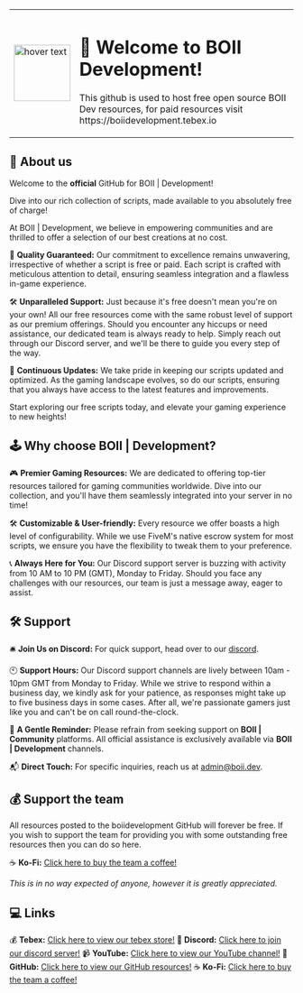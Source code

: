 <table>
  <tr>
    <td>
      <img src="https://github.com/user-attachments/assets/80e39085-50bd-4873-880e-62ce418e6d84" width="100" title="hover text">
    </td>
    <td>
      <h1>🌟 Welcome to BOII Development!</h1>
      <p>This github is used to host free open source BOII Dev resources, for paid resources visit https://boiidevelopment.tebex.io</p>
    </td>
  </tr>
</table>


## 👋 About us

Welcome to the **official** GitHub for BOII | Development!

Dive into our rich collection of scripts, made available to you absolutely free of charge!
  
At  BOII | Development, we believe in empowering communities and are thrilled to offer a selection of our best creations at no cost.

🌟 **Quality Guaranteed:** Our commitment to excellence remains unwavering, irrespective of whether a script is free or paid. Each script is crafted with meticulous attention to detail, ensuring seamless integration and a flawless in-game experience.

🛠️ **Unparalleled Support:** Just because it's free doesn't mean you're on your own! All our free resources come with the same robust level of support as our premium offerings. Should you encounter any hiccups or need assistance, our dedicated team is always ready to help. Simply reach out through our Discord server, and we'll be there to guide you every step of the way.

🔄 **Continuous Updates:** We take pride in keeping our scripts updated and optimized. As the gaming landscape evolves, so do our scripts, ensuring that you always have access to the latest features and improvements.

Start exploring our free scripts today, and elevate your gaming experience to new heights!

## 🕹️ Why choose BOII | Development?

🎮 **Premier Gaming Resources:** We are dedicated to offering top-tier resources tailored for gaming communities worldwide. Dive into our collection, and you'll have them seamlessly integrated into your server in no time!

🛠️ **Customizable & User-friendly:** Every resource we offer boasts a high level of configurability. While we use FiveM's native escrow system for most scripts, we ensure you have the flexibility to tweak them to your preference.

📞 **Always Here for You:** Our Discord support server is buzzing with activity from 10 AM to 10 PM (GMT), Monday to Friday. Should you face any challenges with our resources, our team is just a message away, eager to assist.

## 🛠️ Support

🛎️ **Join Us on Discord:** For quick support, head over to our [discord](https://discord.gg/MUckUyS5Kq).

🕙 **Support Hours:** Our Discord support channels are lively between 10am - 10pm GMT from Monday to Friday. While we strive to respond within a business day, we kindly ask for your patience, as responses might take up to five business days in some cases. After all, we're passionate gamers just like you and can't be on call round-the-clock.

🚫 **A Gentle Reminder:** Please refrain from seeking support on **BOII | Community** platforms. All official assistance is exclusively available via **BOII | Development** channels.

📬 **Direct Touch:** For specific inquiries, reach us at admin@boii.dev.

## 💰 Support the team

All resources posted to the boiidevelopment GitHub will forever be free.
If you wish to support the team for providing you with some outstanding free resources then you can do so here. 

☕ **Ko-Fi:** [Click here to buy the team a coffee!](https://ko-fi.com/boiidevelopment)

*This is in no way expected of anyone, however it is greatly appreciated.*

## 💻 Links

💰 **Tebex:** [Click here to view our tebex store!](https://boiidevelopment.tebex.io)
💬 **Discord:** [Click here to join our discord server!](https://discord.gg/MUckUyS5Kq)
📹 **YouTube:** [Click here to view our YouTube channel!](https://youtube.com/boiidevelopment)
💾 **GitHub:** [Click here to view our GitHub resources!](https://github.com/boiidevelopment)
☕ **Ko-Fi:** [Click here to buy the team a coffee!](https://ko-fi.com/boiidevelopment)
